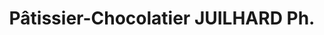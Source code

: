 ---
title: "Pâtissier-Chocolatier JUILHARD Ph."
url: /champeix/patissier-chocolatier-juilhard-ph/
shop: Schokolade
---